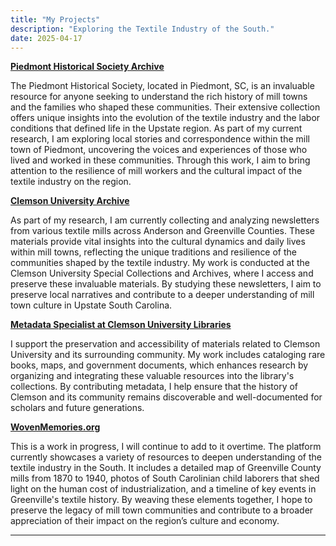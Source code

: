 ```yaml
---
title: "My Projects"
description: "Exploring the Textile Industry of the South."
date: 2025-04-17
---
```


[**Piedmont Historical Society Archive**](https://piedmonthistoricalpreservationsociety.org/)

The Piedmont Historical Society, located in Piedmont, SC, is an invaluable resource for anyone seeking to understand the rich history of mill towns and the families who shaped these communities. Their extensive collection offers unique insights into the evolution of the textile industry and the labor conditions that defined life in the Upstate region. As part of my current research, I am exploring local stories and correspondence within the mill town of Piedmont, uncovering the voices and experiences of those who lived and worked in these communities. Through this work, I aim to bring attention to the resilience of mill workers and the cultural impact of the textile industry on the region.

[**Clemson University Archive**](https://libraries.clemson.edu/specialcollections/)

As part of my research, I am currently collecting and analyzing newsletters from various textile mills across Anderson and Greenville Counties. These materials provide vital insights into the cultural dynamics and daily lives within mill towns, reflecting the unique traditions and resilience of the communities shaped by the textile industry. My work is conducted at the Clemson University Special Collections and Archives, where I access and preserve these invaluable materials. By studying these newsletters, I aim to preserve local narratives and contribute to a deeper understanding of mill town culture in Upstate South Carolina.

[**Metadata Specialist at Clemson University Libraries**](https://libraries.clemson.edu/)

I support the preservation and accessibility of materials related to Clemson University and its surrounding community. My work includes cataloging rare books, maps, and government documents, which enhances research by organizing and integrating these valuable resources into the library's collections. By contributing metadata, I help ensure that the history of Clemson and its community remains discoverable and well-documented for scholars and future generations.

[**WovenMemories.org**](https://wovenmemories.org/)

This is a work in progress, I will continue to add to it overtime. The platform currently showcases a variety of resources to deepen understanding of the textile industry in the South. It includes a detailed map of Greenville County mills from 1870 to 1940, photos of South Carolinian child laborers that shed light on the human cost of industrialization, and a timeline of key events in Greenville's textile history. By weaving these elements together, I hope to preserve the legacy of mill town communities and contribute to a broader appreciation of their impact on the region’s culture and economy.

---
